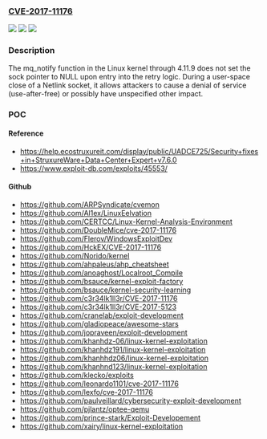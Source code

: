 ### [CVE-2017-11176](https://cve.mitre.org/cgi-bin/cvename.cgi?name=CVE-2017-11176)
![](https://img.shields.io/static/v1?label=Product&message=n%2Fa&color=blue)
![](https://img.shields.io/static/v1?label=Version&message=n%2Fa&color=blue)
![](https://img.shields.io/static/v1?label=Vulnerability&message=n%2Fa&color=brighgreen)

### Description

The mq_notify function in the Linux kernel through 4.11.9 does not set the sock pointer to NULL upon entry into the retry logic. During a user-space close of a Netlink socket, it allows attackers to cause a denial of service (use-after-free) or possibly have unspecified other impact.

### POC

#### Reference
- https://help.ecostruxureit.com/display/public/UADCE725/Security+fixes+in+StruxureWare+Data+Center+Expert+v7.6.0
- https://www.exploit-db.com/exploits/45553/

#### Github
- https://github.com/ARPSyndicate/cvemon
- https://github.com/Al1ex/LinuxEelvation
- https://github.com/CERTCC/Linux-Kernel-Analysis-Environment
- https://github.com/DoubleMice/cve-2017-11176
- https://github.com/Flerov/WindowsExploitDev
- https://github.com/HckEX/CVE-2017-11176
- https://github.com/Norido/kernel
- https://github.com/ahpaleus/ahp_cheatsheet
- https://github.com/anoaghost/Localroot_Compile
- https://github.com/bsauce/kernel-exploit-factory
- https://github.com/bsauce/kernel-security-learning
- https://github.com/c3r34lk1ll3r/CVE-2017-11176
- https://github.com/c3r34lk1ll3r/CVE-2017-5123
- https://github.com/cranelab/exploit-development
- https://github.com/gladiopeace/awesome-stars
- https://github.com/jopraveen/exploit-development
- https://github.com/khanhdz-06/linux-kernel-exploitation
- https://github.com/khanhdz191/linux-kernel-exploitation
- https://github.com/khanhhdz06/linux-kernel-exploitation
- https://github.com/khanhnd123/linux-kernel-exploitation
- https://github.com/klecko/exploits
- https://github.com/leonardo1101/cve-2017-11176
- https://github.com/lexfo/cve-2017-11176
- https://github.com/paulveillard/cybersecurity-exploit-development
- https://github.com/pjlantz/optee-qemu
- https://github.com/prince-stark/Exploit-Developement
- https://github.com/xairy/linux-kernel-exploitation

